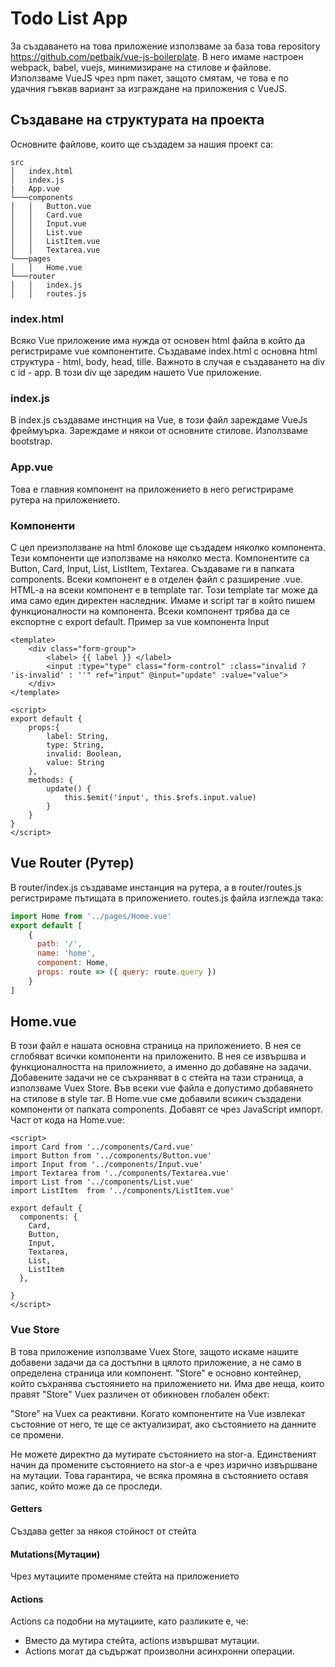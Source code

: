 
# Todo List App

За създаването на това приложение използваме за база това repository https://github.com/petbaik/vue-js-boilerplate. В него имаме настроен webpack, babel, vuejs, минимизиране на стилове и файлове. 
Използваме VueJS чрез npm пакет, защото смятам, че това е по удачния гъвкав вариант за изграждане на приложения с VueJS.

## Създаване на структурата на проекта
Основните файлове, които ще създадем за нашия проект са:
```
src
│   index.html
│   index.js
|   App.vue
└───components
│   │   Button.vue
│   │   Card.vue
│   │   Input.vue
│   │   List.vue
│   │   ListItem.vue
│   │   Textarea.vue
└───pages
│   │   Home.vue
└───router
│   │   index.js
│   │   routes.js
```
### index.html
Всяко Vue приложение има нужда от основен html файла в който да регистрираме vue компонентите. Създаваме index.html с основна html структура - html, body, head, tille. Важното в случая е създаването на div с id - app. В този div ще заредим нашето Vue приложение. 


### index.js
В index.js създаваме инстнция на Vue, в този файл зареждаме VueJs фреймуърка. Зареждаме и някои от основните стилове. Използваме bootstrap. 

### App.vue
Това е главния компонент на приложението в него регистрираме рутера на приложението. 

### Компоненти
С цел преизползване на html блокове ще създадем няколко компонента. Тези компоненти ще използваме на няколко места. Компонентите са Button, Card, Input, List, ListItem, Textarea. Създаваме ги в папката components. Всеки компонент е в отделен файл с разширение .vue. HTML-a на всеки компонент е в template таг. Този template таг може да има само един директен наследник. Имаме и script таг в който пишем функционалности на компонента. Всеки компонент трябва да се експортне с export default. Пример за vue компонента Input
```vue
<template>
    <div class="form-group">
        <label> {{ label }} </label>
        <input :type="type" class="form-control" :class="invalid ? 'is-invalid' : ''" ref="input" @input="update" :value="value">
    </div>
</template>

<script>
export default {
    props:{
        label: String,
        type: String,
        invalid: Boolean,
        value: String
    },
    methods: {
        update() {
            this.$emit('input', this.$refs.input.value)
        }
    }
}
</script>

```

## Vue Router (Рутер)
В router/index.js създаваме инстанция на рутера, а в router/routes.js регистрираме пътищата в приложението. 
routes.js файла изглежда така:
```js
import Home from '../pages/Home.vue'
export default [
    {
      path: '/',
      name: 'home',
      component: Home,
      props: route => ({ query: route.query })
    }
]
```
## Home.vue
В този файл е нашата основна страница на приложението. В нея се сглобяват всички компоненти на приложенито. В нея се извършва и функционалността на приложнието, а именно до добавяне на задачи. Добавените задачи не се съхраняват в с стейта на тази страница, а използваме Vuex Store. Във всеки vue файла е допустимо добавянето на стилове в style таг. В Home.vue сме добавили всикич създадени компоненти от папката components. Добавят се чрез JavaScript импорт. Част от кода нa Home.vue:
```vue
<script>
import Card from '../components/Card.vue'
import Button from '../components/Button.vue'
import Input from '../components/Input.vue'
import Textarea from '../components/Textarea.vue'
import List from '../components/List.vue'
import ListItem  from '../components/ListItem.vue'

export default {
  components: {
    Card,
    Button,
    Input,
    Textarea,
    List,
    ListItem
  },
  
}
</script>
```

### Vue Store
В това приложение използваме Vuex Store, защото искаме нашите добавени задачи да са достъпни в цялото приложение, а не само в определена страница или компонент. 
"Store" е основно контейнер, който съхранява състоянието на приложението ни. Има две неща, които правят "Store" Vuex различен от обикновен глобален обект:

"Store" на Vuex са реактивни. Когато компонентите на Vue извлекат състояние от него, те ще се актуализират, ако състоянието на данните се промени.

Не можете директно да мутирате състоянието на stor-a. Единственият начин да промените състоянието на stor-a е чрез изрично извършване на мутации. Това гарантира, че всяка промяна в състоянието оставя запис, който може да се проследи.
#### Getters
Създава getter за някоя стойност от стейта
#### Mutations(Мутации)
Чрез мутациите променяме стейта на приложението
#### Actions
Actions са подобни на мутациите, като разликите e, че:
* Вместо да мутира стейта, actions извършват мутации.
* Actions могат да съдържат произволни асинхронни операции.
